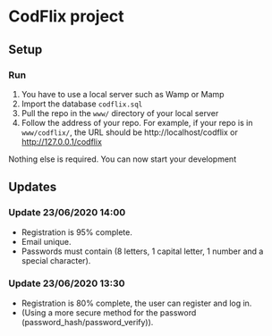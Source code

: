 # CodFlix project

## Setup

### Run
1. You have to use a local server such as Wamp or Mamp
1. Import the database `codflix.sql`
1. Pull the repo in the `www/` directory of your local server
1. Follow the address of your repo. For example, if your repo is in ``www/codflix/``, the URL should be http://localhost/codflix or http://127.0.0.1/codflix

Nothing else is required. You can now start your development

## Updates

### Update 23/06/2020 14:00
- Registration is 95% complete.
- Email unique.
- Passwords must contain (8 letters, 1 capital letter, 1 number and a special character).


### Update 23/06/2020 13:30
- Registration is 80% complete, the user can register and log in.
- (Using a more secure method for the password (password_hash/password_verify)).
